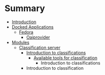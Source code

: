 # Summary

* [Introduction](README.md)
* [Docked Applications](dockedapplications_md.md)
   * [Fedora](fedora.md)
       * [Oaiprovider](oaiprovider.md)
* [Modules](modules.md)
   * [Classification server](classification_server.md)
       * [Introduction to classifications](introduction_to_classifications.md)
           * [Available tools for classification](available_tools_for_classification.md)
               * Introduction to classifications
       * Introduction to classification

